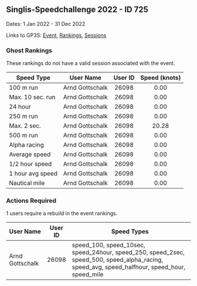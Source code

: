 ## Singlis-Speedchallenge 2022 - ID 725

Dates: 1 Jan 2022 - 31 Dec 2022

Links to GP3S: [Event](https://www.gps-speedsurfing.com/default.aspx?mnu=event&val=725), [Rankings](https://www.gps-speedsurfing.com/default.aspx?mnu=eventranking&val=725), [Sessions](https://www.gps-speedsurfing.com/default.aspx?mnu=eventsessions&val=725)

### Ghost Rankings

These rankings do not have a valid session associated with the event.

| Speed Type | User Name | User ID | Speed (knots) |
| ---------- | --------- | :-----: | :-----------: |
| 100 m run | Arnd Gottschalk | 26098 | 0.00 |
| Max. 10 sec. run | Arnd Gottschalk | 26098 | 0.00 |
| 24 hour | Arnd Gottschalk | 26098 | 0.00 |
| 250 m run | Arnd Gottschalk | 26098 | 0.00 |
| Max. 2 sec. | Arnd Gottschalk | 26098 | 20.28 |
| 500 m run | Arnd Gottschalk | 26098 | 0.00 |
| Alpha racing | Arnd Gottschalk | 26098 | 0.00 |
| Average speed | Arnd Gottschalk | 26098 | 0.00 |
| 1/2 hour speed | Arnd Gottschalk | 26098 | 0.00 |
| 1 hour avg speed | Arnd Gottschalk | 26098 | 0.00 |
| Nautical mile | Arnd Gottschalk | 26098 | 0.00 |

### Actions Required

1 users require a rebuild in the event rankings.

| User Name | User ID | Speed Types |
| --------- | :-----: | ----------- |
| Arnd Gottschalk | 26098 | speed_100, speed_10sec, speed_24hour, speed_250, speed_2sec, speed_500, speed_alpha_racing, speed_avg, speed_halfhour, speed_hour, speed_mile |
